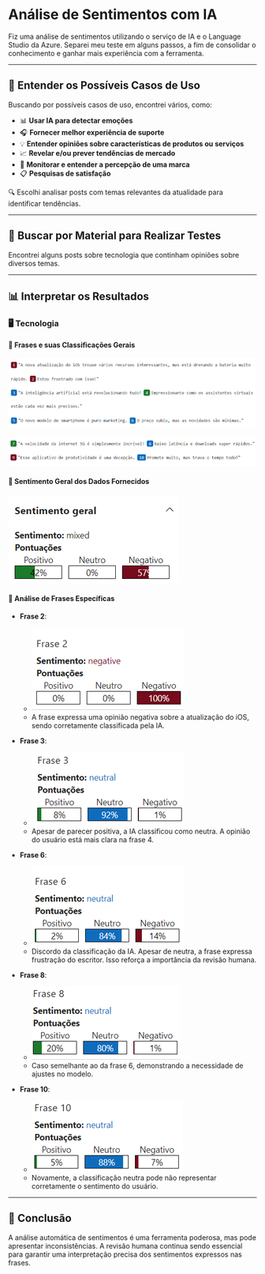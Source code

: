 # Análise de Sentimentos com IA

Fiz uma análise de sentimentos utilizando o serviço de IA e o Language Studio da Azure. Separei
meu teste em alguns passos, a fim de consolidar o conhecimento e ganhar mais experiência com a
ferramenta.

---

## 📌 Entender os Possíveis Casos de Uso

Buscando por possíveis casos de uso, encontrei vários, como:

- 📊 **Usar IA para detectar emoções**
- 🎧 **Fornecer melhor experiência de suporte**
- 💡 **Entender opiniões sobre características de produtos ou serviços**
- 📈 **Revelar e/ou prever tendências de mercado**
- 🏢 **Monitorar e entender a percepção de uma marca**
- 📋 **Pesquisas de satisfação**

🔍 Escolhi analisar posts com temas relevantes da atualidade para identificar tendências.

---

## 🔎 Buscar por Material para Realizar Testes

Encontrei alguns posts sobre tecnologia que continham opiniões sobre diversos temas.

---

## 📊 Interpretar os Resultados

### 🖥️ Tecnologia

#### 🔹 Frases e suas Classificações Gerais

![Primeiro exemplo de frases](tech1.png)

![Segundo exemplo de frases](tech2.png)

#### 🔹 Sentimento Geral dos Dados Fornecidos

![Sentimento geral](general.png)

#### 📌 Análise de Frases Específicas

- **Frase 2**: 
  - ![Frase 2](image-1.png)
  - A frase expressa uma opinião negativa sobre a atualização do iOS, sendo corretamente classificada pela IA.

- **Frase 3**: 
  - ![Frase 3](image-2.png)
  - Apesar de parecer positiva, a IA classificou como neutra. A opinião do usuário está mais clara na frase 4.

- **Frase 6**: 
  - ![Frase 6](image-3.png)
  - Discordo da classificação da IA. Apesar de neutra, a frase expressa frustração do escritor. Isso reforça a importância da revisão humana.

- **Frase 8**: 
  - ![Frase 8](image-4.png)
  - Caso semelhante ao da frase 6, demonstrando a necessidade de ajustes no modelo.

- **Frase 10**: 
  - ![Frase 10](image.png)
  - Novamente, a classificação neutra pode não representar corretamente o sentimento do usuário.

---

## 🏁 Conclusão

A análise automática de sentimentos é uma ferramenta poderosa, mas pode apresentar inconsistências. A revisão humana continua sendo essencial para garantir uma interpretação precisa dos sentimentos expressos nas frases.
